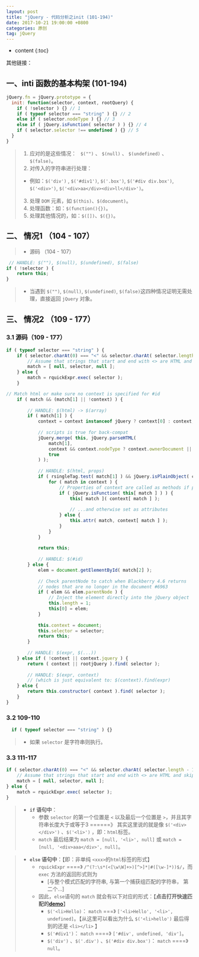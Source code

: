 ```yaml
---
layout: post
title: "jQuery - 代码分析之init (101-194)"
date: 2017-10-21 19:00:00 +0800 
categories: 原创
tag: jQuery
---
```

* content
{:toc}

其他链接：




<!-- more -->

## 一、inti 函数的基本构架 (101-194)

```js
jQuery.fn = jQuery.prototype = {
  init: function(selector, context, rootQuery) {
    if ( !selector ) {} // 1
    if ( typeof selector === "string" ) {} // 2
    else if ( selector.nodeType ) {} // 3
    else if ( jQuery.isFunction( selector ) ) {} // 4
    if ( selector.selector !== undefined ) {} // 5
  }
}
```

> 1. 应对的是这些情况： ` $("")` 、 `$(null)` 、 `$(undefined)` 、 `$(false)`。
> 2. 对传入的字符串进行处理：
>   * 例如：`$('div')` , `$('#div1')`, `$('.box')`, `$('#div div.box')`, `$('<div>')`, `$('<div>aa</div><div>ll</div>')`。
> 3. 处理 `DOM` 元素，如 `$(this)`、`$(document)`。
> 4. 处理函数：如：`$(function(){})`。
> 5. 处理其他情况的，如：`$([])`、`$({})`。

## 二、 情况1 （104 - 107）

> * 源码 （104 - 107）

```js
 // HANDLE: $(""), $(null), $(undefined), $(false)
if ( !selector ) {
    return this;
}
```

> * 当遇到 `$("")`, `$(null)`, `$(undefined)`, `$(false)`这四种情况证明无需处理，直接返回 `jQuery` 对象。

## 三、 情况2 （109 - 177）

### 3.1 源码（109 - 177）

```js
if ( typeof selector === "string" ) {
    if ( selector.charAt(0) === "<" && selector.charAt( selector.length - 1 ) === ">" && selector.length >= 3 ) {
        // Assume that strings that start and end with <> are HTML and skip the regex check
        match = [ null, selector, null ];
    } else {
        match = rquickExpr.exec( selector );
    }

// Match html or make sure no context is specified for #id
    if ( match && (match[1] || !context) ) {
    
        // HANDLE: $(html) -> $(array)
        if ( match[1] ) {
            context = context instanceof jQuery ? context[0] : context;
        
            // scripts is true for back-compat
            jQuery.merge( this, jQuery.parseHTML(
                match[1],
                context && context.nodeType ? context.ownerDocument || context : document,
                true
            ) );
        
            // HANDLE: $(html, props)
            if ( rsingleTag.test( match[1] ) && jQuery.isPlainObject( context ) ) {
                for ( match in context ) {
                    // Properties of context are called as methods if possible
                    if ( jQuery.isFunction( this[ match ] ) ) {
                        this[ match ]( context[ match ] );
        
                        // ...and otherwise set as attributes
                    } else {
                        this.attr( match, context[ match ] );
                    }
                }
            }
        
            return this;
        
            // HANDLE: $(#id)
        } else {
            elem = document.getElementById( match[2] );
        
            // Check parentNode to catch when Blackberry 4.6 returns
            // nodes that are no longer in the document #6963
            if ( elem && elem.parentNode ) {
                // Inject the element directly into the jQuery object
                this.length = 1;
                this[0] = elem;
            }
        
            this.context = document;
            this.selector = selector;
            return this;
        }
    
        // HANDLE: $(expr, $(...))
    } else if ( !context || context.jquery ) {
        return ( context || rootjQuery ).find( selector );
    
        // HANDLE: $(expr, context)
        // (which is just equivalent to: $(context).find(expr)
    } else {
        return this.constructor( context ).find( selector );
    }
}
```

### 3.2  109-110

```js
  if ( typeof selector === "string" ) {}
```

> * 如果 `selector` 是字符串则执行。

### 3.3 111-117

```js
if ( selector.charAt(0) === "<" && selector.charAt( selector.length - 1 ) === ">" && selector.length >= 3 ) {
    // Assume that strings that start and end with <> are HTML and skip the regex check
    match = [ null, selector, null ];
} else {
    match = rquickExpr.exec( selector );
}
```

> * **`if` 语句中**：
>   * 参数 `selector` 的第一个位置是 `<` 以及最后一个位置是 `>`，并且其字符串长度大于或等于3 ======》 其实这里说的就是像 `$('<div></div>')` 、`$('<li>')` ，即：`html`标签。 
>   * `match` 最后结果为 `match = [null, '<li>', null]` 或 `match = [null, '<div>aaa</div>', null]`。

> * **`else` 语句中**：【即：非单纯 `<xxx>`的`html`标签的形式】
>   * `rquickExpr` ====》 `/^(?:\s*(<[\w\W]+>)[^>]*|#([\w-]*))$/`，而 `exec` 方法的返回形式则为
>       * [与整个模式匹配的字符串, 与第一个捕获组匹配的字符串， 第二个...]
>   * 因此，`else`语句的 `match` 就会有以下对应的形式：【**点击打开快速匹配的[demo](/effects/demo/demo-jquery/init/eg1.html)**】
>       * `$('<li>Hello)`： `match` ===》 `['<li>Hello', '<li>', undefined]`。【从这里可以看出为什么 `$('<li>hello')` 最后得到的还是 `<li></li>` 】
>       * `$('#div1')`： `match` ====》 `['#div', undefined, 'div']`。
>       * `$('div')` 、`$('.div')` 、`$('#div div.box')`： `match` ====》 `null`。
